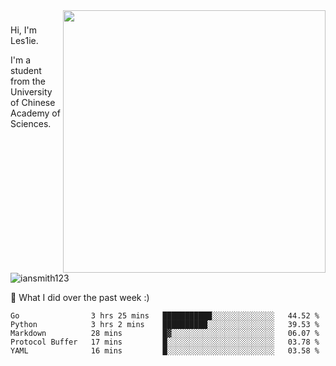 <img align="right" src="https://github-readme-stats.vercel.app/api?username=iansmith123&show_icons=true&hide_border=true" width="420">

### 
Hi, I'm Les1ie. 

I'm a student from the University of Chinese Academy of Sciences.

<img src="https://komarev.com/ghpvc/?username=iansmith123" alt="iansmith123" />




🔭 What I did over the past week :)
<!--START_SECTION:waka-->
```text
Go                3 hrs 25 mins   ███████████░░░░░░░░░░░░░░   44.52 % 
Python            3 hrs 2 mins    ██████████░░░░░░░░░░░░░░░   39.53 % 
Markdown          28 mins         █▓░░░░░░░░░░░░░░░░░░░░░░░   06.07 % 
Protocol Buffer   17 mins         █░░░░░░░░░░░░░░░░░░░░░░░░   03.78 % 
YAML              16 mins         █░░░░░░░░░░░░░░░░░░░░░░░░   03.58 % 
```
<!--END_SECTION:waka-->


<!--
**IanSmith123/IanSmith123** is a ✨ _special_ ✨ repository because its `README.md` (this file) appears on your GitHub profile.
<img src="https://github.githubassets.com/images/spinners/octocat-spinner-64.gif">

Here are some ideas to get you started:

- 🔭 I’m currently working on ...
- 🌱 I’m currently learning ...
- 👯 I’m looking to collaborate on ...
- 🤔 I’m looking for help with ...
- 💬 Ask me about ...
- 📫 How to reach me: ...
- 😄 Pronouns: ...
- ⚡ Fun fact: ...
-->
